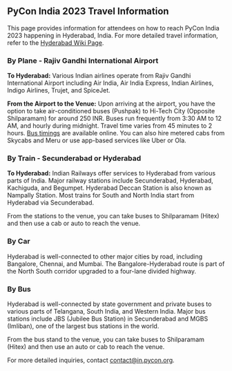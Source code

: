 ## PyCon India 2023 Travel Information

This page provides information for attendees on how to reach PyCon India 2023 happening in Hyderabad, India. For more detailed travel information, refer to the [Hyderabad Wiki Page](https://wikitravel.org/en/Hyderabad#Get_in).

### By Plane - Rajiv Gandhi International Airport

**To Hyderabad:** Various Indian airlines operate from Rajiv Gandhi International Airport including Air India, Air India Express, Indian Airlines, Indigo Airlines, Trujet, and SpiceJet.

**From the Airport to the Venue:** Upon arriving at the airport, you have the option to take air-conditioned buses (Pushpak) to Hi-Tech City (Opposite Shilparamam) for around 250 INR. Buses run frequently from 3:30 AM to 12 AM, and hourly during midnight. Travel time varies from 45 minutes to 2 hours. [Bus timings](http://www.hyderabad.aero/to-from-airport.aspx) are available online. You can also hire metered cabs from Skycabs and Meru or use app-based services like Uber or Ola.

### By Train - Secunderabad or Hyderabad

**To Hyderabad:** Indian Railways offer services to Hyderabad from various parts of India. Major railway stations include Secunderabad, Hyderabad, Kachiguda, and Begumpet. Hyderabad Deccan Station is also known as Nampally Station. Most trains for South and North India start from Hyderabad via Secunderabad.

From the stations to the venue, you can take buses to Shilparamam (Hitex) and then use a cab or auto to reach the venue.

### By Car

Hyderabad is well-connected to other major cities by road, including Bangalore, Chennai, and Mumbai. The Bangalore-Hyderabad route is part of the North South corridor upgraded to a four-lane divided highway.

### By Bus

Hyderabad is well-connected by state government and private buses to various parts of Telangana, South India, and Western India. Major bus stations include JBS (Jubilee Bus Station) in Secunderabad and MGBS (Imliban), one of the largest bus stations in the world.

From the bus stand to the venue, you can take buses to Shilparamam (Hitex) and then use an auto or cab to reach the venue.

For more detailed inquiries, contact [contact@in.pycon.org](mailto:contact@in.pycon.org).
